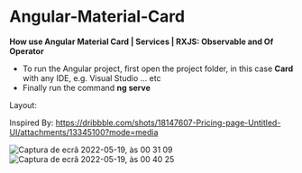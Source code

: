 # Angular-Material-Card
<b>How use Angular Material Card | Services | RXJS: Observable and Of Operator</b>

 - To run the Angular project, first open the project folder, in this case <b>Card</b> with any IDE, e.g. Visual Studio ... etc 
 - Finally run the command <b>ng serve</b>


Layout:

Inspired By: https://dribbble.com/shots/18147607-Pricing-page-Untitled-UI/attachments/13345100?mode=media

![Captura de ecrã 2022-05-19, às 00 31 09](https://user-images.githubusercontent.com/7121258/169172334-76152e39-26f6-4454-9685-4ae6a1c65c3c.png)
![Captura de ecrã 2022-05-19, às 00 40 25](https://user-images.githubusercontent.com/7121258/169172653-8cf8e270-831e-4b7a-9c4d-bfbd7bfb1555.png)

